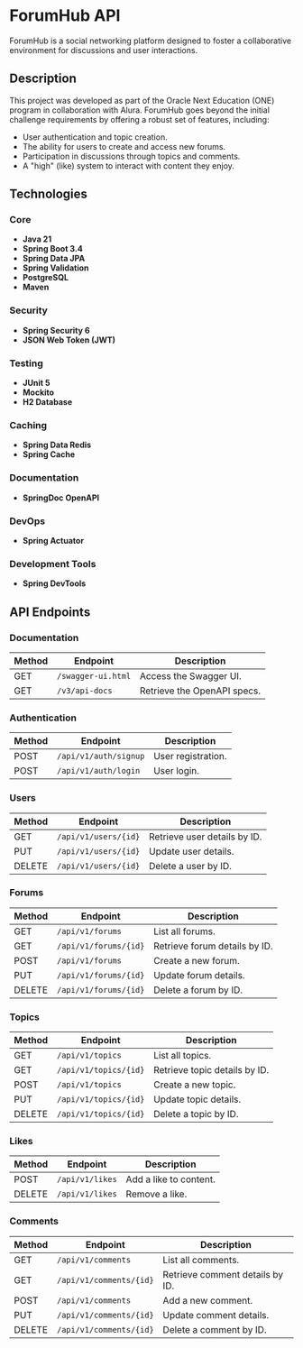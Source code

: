 # ForumHub API

ForumHub is a social networking platform designed to foster a collaborative environment for discussions and user interactions.

## Description

This project was developed as part of the Oracle Next Education (ONE) program in collaboration with Alura. ForumHub goes beyond the initial challenge requirements by offering a robust set of features, including:  
- User authentication and topic creation.  
- The ability for users to create and access new forums.  
- Participation in discussions through topics and comments.  
- A "high" (like) system to interact with content they enjoy.  

## Technologies

### Core
- **Java 21**
- **Spring Boot 3.4**
- **Spring Data JPA**
- **Spring Validation**
- **PostgreSQL**
- **Maven**

### Security
- **Spring Security 6**
- **JSON Web Token (JWT)**

### Testing
- **JUnit 5**
- **Mockito**
- **H2 Database**

### Caching
- **Spring Data Redis**
- **Spring Cache**

### Documentation
- **SpringDoc OpenAPI**

### DevOps
- **Spring Actuator**

### Development Tools
- **Spring DevTools**

## API Endpoints

### Documentation
| Method | Endpoint                | Description                      |
|--------|-------------------------|----------------------------------|
| GET    | `/swagger-ui.html`      | Access the Swagger UI.          |
| GET    | `/v3/api-docs`          | Retrieve the OpenAPI specs.     |

### Authentication
| Method | Endpoint                | Description                      |
|--------|-------------------------|----------------------------------|
| POST   | `/api/v1/auth/signup`   | User registration.              |
| POST   | `/api/v1/auth/login`    | User login.                     |

### Users
| Method | Endpoint                | Description                      |
|--------|-------------------------|----------------------------------|
| GET    | `/api/v1/users/{id}`    | Retrieve user details by ID.    |
| PUT    | `/api/v1/users/{id}`    | Update user details.            |
| DELETE | `/api/v1/users/{id}`    | Delete a user by ID.            |

### Forums
| Method | Endpoint                | Description                      |
|--------|-------------------------|----------------------------------|
| GET    | `/api/v1/forums`        | List all forums.                |
| GET    | `/api/v1/forums/{id}`   | Retrieve forum details by ID.   |
| POST   | `/api/v1/forums`        | Create a new forum.             |
| PUT    | `/api/v1/forums/{id}`   | Update forum details.           |
| DELETE | `/api/v1/forums/{id}`   | Delete a forum by ID.           |

### Topics
| Method | Endpoint                | Description                      |
|--------|-------------------------|----------------------------------|
| GET    | `/api/v1/topics`        | List all topics.                |
| GET    | `/api/v1/topics/{id}`   | Retrieve topic details by ID.   |
| POST   | `/api/v1/topics`        | Create a new topic.             |
| PUT    | `/api/v1/topics/{id}`   | Update topic details.           |
| DELETE | `/api/v1/topics/{id}`   | Delete a topic by ID.           |

### Likes
| Method | Endpoint                | Description                      |
|--------|-------------------------|----------------------------------|
| POST   | `/api/v1/likes`         | Add a like to content.          |
| DELETE | `/api/v1/likes`         | Remove a like.                  |

### Comments
| Method | Endpoint                | Description                      |
|--------|-------------------------|----------------------------------|
| GET    | `/api/v1/comments`      | List all comments.              |
| GET    | `/api/v1/comments/{id}` | Retrieve comment details by ID. |
| POST   | `/api/v1/comments`      | Add a new comment.              |
| PUT    | `/api/v1/comments/{id}` | Update comment details.         |
| DELETE | `/api/v1/comments/{id}` | Delete a comment by ID.         |

